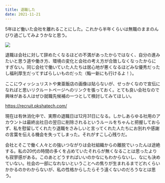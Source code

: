 ```yaml
---
title: 退職した
date: 2021-11-21
---
```


5年ほど働いた会社を離れることにした。これから半年くらいは無職のままのんびり過ごしてみようかなと思う。

![](https://photos.smugmug.com/photos/i-8gTCpbx/0/0b6ba493/X4/i-8gTCpbx-X4.jpg)

退職は会社に対して辞めたくなるほどの不満があったからではなく、自分の進みたいと思う道や働き方、環境の変化と会社の考え方が合致しなくなったからにすぎない。同じ会社で働いていた人たちは居心地が悪くなるほどみな優秀だったし福利厚生だってすばらしいものだった（鮨一新にも行けるよ！）。

ここにウィッシュリストや東亜飯店の画像は貼らないが、せっかくなので宣伝になればと思いリクルートページへのリンクを張っておく。とても良い会社なので興味がある人はぜひ就職先候補の一つとして検討してみてほしい。

<https://recruit.pkshatech.com/>

現在は有休消化中で、実際の退職日は12月31日になる。しかしあらゆる社用のアカウントは最終出社日の翌日に削除されるというルールをちゃんと把握しておらず、私を慰留してくれたり退職をさみしいと言ってくれた人たちにお別れや感謝の言葉を伝える機会を失ってしまった。それがすこし心残りだ。

会社とそこで働く人々との強いつながりは会社組織からの離脱でいったんは途絶する。私の20代の時間の多くを占めていたそれらが無くなることは思ったよりも寂寥感がある。このあとどうすればいいのかなにもわからないし、なにも決めていない。社会の一部になれないということへの焦りが生まれるまでどれくらいかかるのかわからないが、私の性格からしたらそう遠くないのだろうなとは思う。
